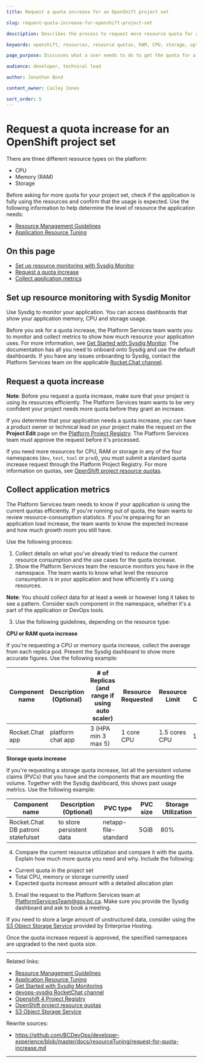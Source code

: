 ```yaml
---
title: Request a quota increase for an OpenShift project set

slug: request-quota-increase-for-openshift-project-set

description: Describes the process to request more resource quota for an OpenShift project

keywords: openshift, resources, resource quotas, RAM, CPU, storage, optimization, claims, project

page_purpose: Discusses what a user needs to do to get the quota for a specific resource type increased on their OpenShift project set.

audience: developer, technical lead

author: Jonathan Bond

content_owner: Cailey Jones

sort_order: 5
---
```

# Request a quota increase for an OpenShift project set

There are three different resource types on the platform:
- CPU
- Memory (RAM)
- Storage

Before asking for more quota for your project set, check if the application is fully using the resources and confirm that the usage is expected. Use the following information to help determine the level of resource the application needs:
- [Resource Management Guidelines](https://github.com/BCDevOps/developer-experience/blob/master/docs/ResourceManagementGuidelines.md)
- [Application Resource Tuning](https://github.com/BCDevOps/developer-experience/blob/master/docs/resource-tuning-recommendations.md)

## On this page
- [Set up resource monitoring with Sysdig Monitor](#setup-sysdig)
- [Request a quota increase](#request-increase)
- [Collect application metrics](#collect-metrics)

## Set up resource monitoring with Sysdig Monitor<a name="setup-sysdig"></a>

Use Sysdig to monitor your application. You can access dashboards that show your application memory, CPU and storage usage.

Before you ask for a quota increase, the Platform Services team wants you to monitor and collect metrics to show how much resource your application uses. For more information, see [Get Started with Sysdig Monitor](https://developer.gov.bc.ca/OpenShift-User-Guide-to-Creating-and-Using-a-Sysdig-Team-for-Monitoring). The documentation has all you need to onboard onto Sysdig and use the default dashboards. If you have any issues onboarding to Sysdig, contact the Platform Services team on the applicable [Rocket.Chat channel](https://chat.developer.gov.bc.ca/channel/devops-sysdig).

## Request a quota increase<a name="request-increase"></a>
**Note**: Before you request a quota increase, make sure that your project is using its resources efficiently. The Platform Services team wants to be very confident your project needs more quota before they grant an increase.

If you determine that your application needs a quota increase, you can have a product owner or technical lead on your project make the request on the **Project Edit** page on the [Platform Project Registry](https://registry.developer.gov.bc.ca/public-landing). The Platform Services team must approve the request before it's processed.

If you need more resources for CPU, RAM or storage in any of the four namespaces (`dev`, `test`, `tool` or `prod`), you must submit a standard quota increase request through the Platform Project Registry. For more information on quotas, see [OpenShift project resource quotas](/openshift-project-resource-quotas/).

## Collect application metrics<a name="collect-metrics"></a>

The Platform Services team needs to know if your application is using the current quotas efficiently. If you're running out of quota, the team wants to review resource-consumption statistics. If you're preparing for an application load increase, the team wants to know the expected increase and how much growth room you still have.

Use the following process:
1. Collect details on what you've already tried to reduce the current resource consumption and the use cases for the quota increase.
2. Show the Platform Services team the resource monitors you have in the namespace. The team wants to know what level the resource consumption is in your application and how efficiently it's using resources.

  **Note**: You should collect data for at least a week or however long it takes to see a pattern. Consider each component in the namespace, whether it's a part of the application or DevOps tools.

3. Use the following guidelines, depending on the resource type:

  **CPU or RAM quota increase**

  If you're requesting a CPU or memory quota increase, collect the average from each replica pod. Present the Sysdig dashboard to show more accurate figures. Use the following example:

  | Component name | Description (Optional) | # of Replicas (and range if using auto scaler) | Resource Requested | Resource Limit | Average Consumption | Spikes |
  |----------------|------------------------|------------------------------------------------|--------------------|----------------|---------------------|--------|
  | Rocket.Chat app | platform chat app | 3 (HPA min 3 max 5) | 1 core CPU | 1.5 cores CPU | 1 core | 1.4 cores |

  **Storage quota increase**

  If you're requesting a storage quota increase, list all the persistent volume claims (PVCs) that you have and the components that are mounting the volume. Together with the Sysdig dashboard, this shows past usage metrics. Use the following example:

  | Component name | Description (Optional) | PVC type | PVC size | Storage Utilization |
  |----------------|------------------------|----------|----------|---------------------|
  | Rocket.Chat DB patroni statefulset | to store persistent data | netapp-file-standard | 5GiB | 80% |

4. Compare the current resource utilization and compare it with the quota. Explain how much more quota you need and why. Include the following:
  - Current quota in the project set
  - Total CPU, memory or storage currently used
  - Expected quota increase amount with a detailed allocation plan
5. Email the request to the Platform Services team at [PlatformServicesTeam@gov.bc.ca](mailto:PlatformServicesTeam@gov.bc.ca). Make sure you provide the Sysdig dashboard and ask to book a meeting.

  If you need to store a large amount of unstructured data, consider using the [S3 Object Storage Service](https://github.com/BCDevOps/OpenShift4-Migration/issues/59) provided by Enterprise Hosting.

Once the quota increase request is approved, the specified namespaces are upgraded to the next quota size.

---
Related links:
* [Resource Management Guidelines](https://github.com/BCDevOps/developer-experience/blob/master/docs/ResourceManagementGuidelines.md)
* [Application Resource Tuning](https://github.com/BCDevOps/developer-experience/blob/master/docs/resource-tuning-recommendations.md)
* [Get Started with Sysdig Monitoring](https://developer.gov.bc.ca/OpenShift-User-Guide-to-Creating-and-Using-a-Sysdig-Team-for-Monitoring)
* [devops-sysdig RocketChat channel](https://chat.developer.gov.bc.ca/channel/devops-sysdig)
* [Openshift 4 Project Registry](https://registry.developer.gov.bc.ca/public-landing)
* [OpenShift project resource quotas](/openshift-project-resource-quotas/)
* [S3 Object Storage Service](https://github.com/BCDevOps/OpenShift4-Migration/issues/59)

Rewrite sources:
* https://github.com/BCDevOps/developer-experience/blob/master/docs/resourceTuning/request-for-quota-increase.md
---
